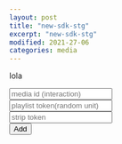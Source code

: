 ```yaml
---
layout: post
title: "new-sdk-stg"
excerpt: "new-sdk-stg"
modified: 2021-27-06
categories: media
---
```

lola
<script>
	const url = window.location.href;       
	const urlSplit = url.split( "?" );       
	const obj = { Title : "Apester debug", Url: urlSplit[0] + "?__APESTER_DEBUG__=true" };       
	history.pushState(obj, obj.Title, obj.Url);
</script>
<script async src="https://sdk.stg.apester.com/core.min.js"></script>
  <input 
	type="text" 
       	id="mediaId"
 	placeholder="media id (interaction)"
	/><br />
	<input 
	type="text" 
       	id="interactionToken"
 	placeholder="playlist token(random unit)"
	/><br />
	<input 
	type="text" 
       	id="stripToken"
 	placeholder="strip token"
	/><br />
<button id="subbut" type="button">Add</button>
  
  <script>
    document.getElementById("subbut").addEventListener("click", function(e) {
    	const mediaIdInput = document.getElementById('mediaId'); 
	const mediaId = mediaIdInput.value.trim();
	const interactionTokenInput = document.getElementById('interactionToken');
	const interactionToken = interactionTokenInput.value.trim();
	const stripTokenInput = document.getElementById('stripToken');
	const stripToken = stripTokenInput.value.trim();
    	if(stripToken) {
    	  document.body.innerHTML += `<div
    	  class="apester-strip apester-element"
    	  is-mobile-only="false"
    	  data-fast-strip="false"
    	  strip-background="rgba(249,249,249,100)"
    	  data-channel-tokens=${stripToken}
    	  header-font-size="80"
    	  header-font-family="BebasNeue"
    	  header-font-weight="700"
    	  item-text-color="black"
    	  header-font-color="rgba(204,0,51,0.2)"
    	  header-ltr="true"
    	  item-shape="square"
    	  item-has-shadow="false"
    	  item-size="small"
    	  header-text="what are you looking?"
    	  ></div>`;
    	}
    	if(mediaId) {
    	  document.body.innerHTML += `<div style="margin-top: 30px" class="apester-media" data-media-id=${mediaId} 	height="512"></div>`;
    	}
    	if (interactionToken) {
    	  document.body.innerHTML += `<interaction data-token=${interactionToken} data-context="true" data-tags="" 	data-fallback="false"></interaction>`
    	}
    });
    window.APESTER.reload();
  </script>